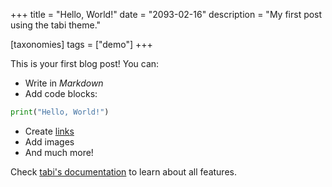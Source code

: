 +++
title = "Hello, World!"
date = "2093-02-16"
description = "My first post using the tabi theme."

[taxonomies]
tags = ["demo"]
+++

This is your first blog post! You can:

* Write in *Markdown*
* Add code blocks:

```python
print("Hello, World!")
```

* Create [links](https://example.com)
* Add images
* And much more!

Check [tabi's documentation](https://welpo.github.io/tabi/) to learn about all features.

